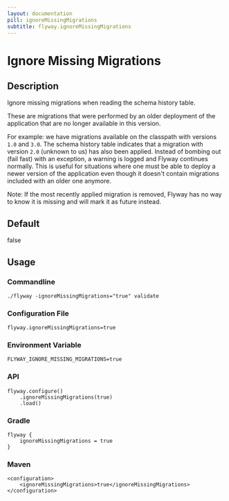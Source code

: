 ```yaml
---
layout: documentation
pill: ignoreMissingMigrations
subtitle: flyway.ignoreMissingMigrations
---
```


# Ignore Missing Migrations

## Description
Ignore missing migrations when reading the schema history table. 

These are migrations that were performed by an older deployment of the application that are no longer available in this version. 

For example: we have migrations available on the classpath with versions `1.0` and `3.0`. The schema history table indicates that a migration with version `2.0` (unknown to us) has also been applied. Instead of bombing out (fail fast) with an exception, a warning is logged and Flyway continues normally. This is useful for situations where one must be able to deploy a newer version of the application even though it doesn't contain migrations included with an older one anymore.

Note: If the most recently applied migration is removed, Flyway has no way to know it is missing and will mark it as future instead.

## Default
false

## Usage

### Commandline
```
./flyway -ignoreMissingMigrations="true" validate
```

### Configuration File
```
flyway.ignoreMissingMigrations=true
```

### Environment Variable
```
FLYWAY_IGNORE_MISSING_MIGRATIONS=true
```

### API
```
flyway.configure()
    .ignoreMissingMigrations(true)
    .load()
```

### Gradle
```
flyway {
    ignoreMissingMigrations = true
}
```

### Maven
```
<configuration>
    <ignoreMissingMigrations>true</ignoreMissingMigrations>
</configuration>
```